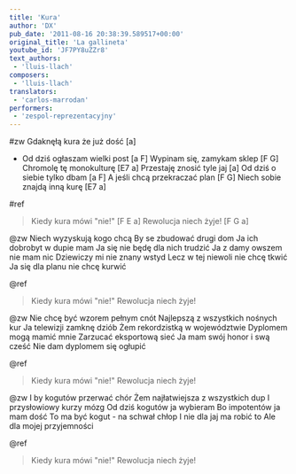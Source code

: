 ```yaml
---
title: 'Kura'
author: 'DX'
pub_date: '2011-08-16 20:38:39.589517+00:00'
original_title: 'La gallineta'
youtube_id: 'JF7PY8uZZr8'
text_authors:
 - 'lluis-llach'
composers:
 - 'lluis-llach'
translators:
 - 'carlos-marrodan'
performers:
 - 'zespol-reprezentacyjny'
---
```


#zw
Gdaknęłą kura że już dość [a]
- Od dziś ogłaszam wielki post [a F]
Wypinam się, zamykam sklep [F G]
Chromolę tę monokulturę [E7 a]
Przestaję znosić tyle jaj [a]
Od dziś o siebie tylko dbam [a F]
A jeśli chcą przekraczać plan [F G]
Niech sobie znajdą inną kurę [E7 a]

#ref
>Kiedy kura mówi "nie!" [F E a]
>Rewolucja niech żyje! [F G a]

@zw
Niech wyzyskują kogo chcą 
By se zbudować drugi dom 
Ja ich dobrobyt w dupie mam 
Ja się nie będę dla nich trudzić 
Ja z damy owszem nie mam nic 
Dziewiczy mi nie znany wstyd 
Lecz w tej niewoli nie chcę tkwić
Ja się dla planu nie chcę kurwić 

@ref
>Kiedy kura mówi "nie!"
>Rewolucja niech żyje!

@zw
Nie chcę być wzorem pełnym cnót 
Najlepszą z wszystkich nośnych kur 
Ja telewizji zamknę dziób 
Żem rekordzistką w województwie 
Dyplomem mogą mamić mnie 
Zarzucać eksportową sieć 
Ja mam swój honor i swą cześć 
Nie dam dyplomem się ogłupić 

@ref
>Kiedy kura mówi "nie!"
>Rewolucja niech żyje!

@zw
I by kogutów przerwać chór 
Żem najłatwiejsza z wszystkich dup 
I przysłowiowy kurzy mózg 
Od dziś kogutów ja wybieram 
Bo impotentów ja mam dość 
To ma być kogut - na schwał chłop
I nie dla jaj ma robić to
Ale dla mojej przyjemności

@ref
>Kiedy kura mówi "nie!"
>Rewolucja niech żyje!